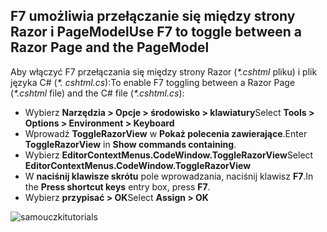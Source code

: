 <a name="f7"></a>
## <a name="use-f7-to-toggle-between-a-razor-page-and-the-pagemodel"></a><span data-ttu-id="b583a-101">F7 umożliwia przełączanie się między strony Razor i PageModel</span><span class="sxs-lookup"><span data-stu-id="b583a-101">Use F7 to toggle between a Razor Page and the PageModel</span></span>

<span data-ttu-id="b583a-102">Aby włączyć F7 przełączania się między strony Razor (*\*.cshtml* pliku) i plik języka C# (*\*. cshtml.cs*):</span><span class="sxs-lookup"><span data-stu-id="b583a-102">To enable F7 toggling between a Razor Page (*\*.cshtml* file) and the C# file (*\*.cshtml.cs*):</span></span>

* <span data-ttu-id="b583a-103">Wybierz **Narzędzia > Opcje > środowisko > klawiatury**</span><span class="sxs-lookup"><span data-stu-id="b583a-103">Select **Tools > Options > Environment > Keyboard**</span></span>
* <span data-ttu-id="b583a-104">Wprowadź **ToggleRazorView** w **Pokaż polecenia zawierające**.</span><span class="sxs-lookup"><span data-stu-id="b583a-104">Enter **ToggleRazorView** in **Show commands containing**.</span></span>
* <span data-ttu-id="b583a-105">Wybierz **EditorContextMenus.CodeWindow.ToggleRazorView**</span><span class="sxs-lookup"><span data-stu-id="b583a-105">Select **EditorContextMenus.CodeWindow.ToggleRazorView**</span></span>
* <span data-ttu-id="b583a-106">W **naciśnij klawisze skrótu** pole wprowadzania, naciśnij klawisz **F7**.</span><span class="sxs-lookup"><span data-stu-id="b583a-106">In the **Press shortcut keys** entry box, press **F7**.</span></span>
* <span data-ttu-id="b583a-107">Wybierz **przypisać > OK**</span><span class="sxs-lookup"><span data-stu-id="b583a-107">Select **Assign > OK**</span></span>

![<span data-ttu-id="b583a-108">samouczki</span><span class="sxs-lookup"><span data-stu-id="b583a-108">tutorials</span></span> ](~/tutorials/razor-pages/razor-pages-start/_static/F7.png)
<!-- 
![preceding instructions](~/includes/RP/_static/F7.png)

![_static/F7.pngs](_static/F7.png)
-->
